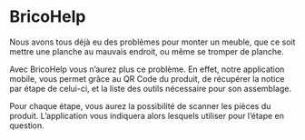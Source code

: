 # BricoHelp

Nous avons tous déjà eu des problèmes pour monter un meuble, que ce soit mettre une planche au mauvais endroit, ou même se tromper de planche. 

Avec BricoHelp vous n’aurez plus ce problème. En effet, notre application mobile, vous permet grâce au QR Code du produit, de récupérer la notice par étape de celui-ci, et la liste des outils nécessaire pour son assemblage. 

Pour chaque étape, vous aurez la possibilité de scanner les pièces du produit. L’application vous indiquera alors lesquels utiliser pour l’étape en question.
